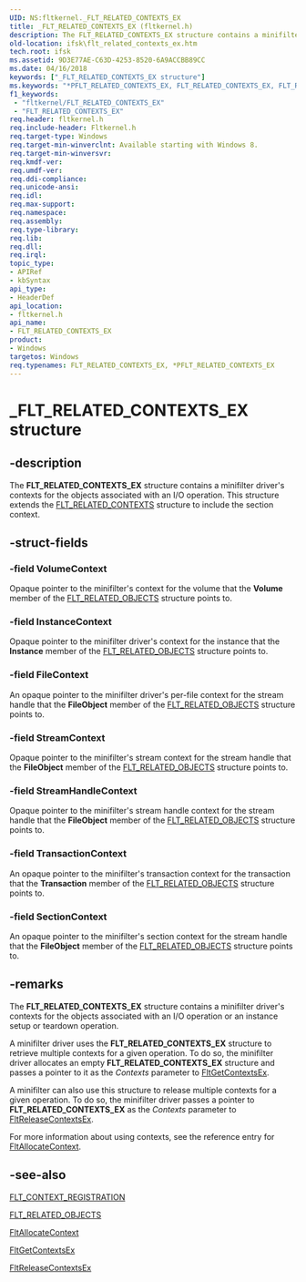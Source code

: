 ```yaml
---
UID: NS:fltkernel._FLT_RELATED_CONTEXTS_EX
title: _FLT_RELATED_CONTEXTS_EX (fltkernel.h)
description: The FLT_RELATED_CONTEXTS_EX structure contains a minifilter driver's contexts for the objects associated with an I/O operation.
old-location: ifsk\flt_related_contexts_ex.htm
tech.root: ifsk
ms.assetid: 9D3E77AE-C63D-4253-8520-6A9ACCBB89CC
ms.date: 04/16/2018
keywords: ["_FLT_RELATED_CONTEXTS_EX structure"]
ms.keywords: "*PFLT_RELATED_CONTEXTS_EX, FLT_RELATED_CONTEXTS_EX, FLT_RELATED_CONTEXTS_EX structure [Installable File System Drivers], PFLT_RELATED_CONTEXTS_EX, PFLT_RELATED_CONTEXTS_EX structure pointer [Installable File System Drivers], _FLT_RELATED_CONTEXTS_EX, fltkernel/FLT_RELATED_CONTEXTS_EX, fltkernel/PFLT_RELATED_CONTEXTS_EX, ifsk.flt_related_contexts_ex"
f1_keywords:
 - "fltkernel/FLT_RELATED_CONTEXTS_EX"
 - "FLT_RELATED_CONTEXTS_EX"
req.header: fltkernel.h
req.include-header: Fltkernel.h
req.target-type: Windows
req.target-min-winverclnt: Available starting with Windows 8.
req.target-min-winversvr: 
req.kmdf-ver: 
req.umdf-ver: 
req.ddi-compliance: 
req.unicode-ansi: 
req.idl: 
req.max-support: 
req.namespace: 
req.assembly: 
req.type-library: 
req.lib: 
req.dll: 
req.irql: 
topic_type:
- APIRef
- kbSyntax
api_type:
- HeaderDef
api_location:
- fltkernel.h
api_name:
- FLT_RELATED_CONTEXTS_EX
product:
- Windows
targetos: Windows
req.typenames: FLT_RELATED_CONTEXTS_EX, *PFLT_RELATED_CONTEXTS_EX
---
```


# _FLT_RELATED_CONTEXTS_EX structure


## -description


The <b>FLT_RELATED_CONTEXTS_EX</b> structure contains a minifilter driver's contexts for the objects associated with an I/O operation.  This structure extends the <a href="https://docs.microsoft.com/windows-hardware/drivers/ddi/fltkernel/ns-fltkernel-_flt_related_contexts">FLT_RELATED_CONTEXTS</a> structure to include the section context.


## -struct-fields




### -field VolumeContext

Opaque pointer to the minifilter's context for the volume that the <b>Volume</b> member of the <a href="https://docs.microsoft.com/windows-hardware/drivers/ddi/fltkernel/ns-fltkernel-_flt_related_objects">FLT_RELATED_OBJECTS</a> structure points to. 


### -field InstanceContext

Opaque pointer to the minifilter driver's context for the instance that the <b>Instance</b> member of the <a href="https://docs.microsoft.com/windows-hardware/drivers/ddi/fltkernel/ns-fltkernel-_flt_related_objects">FLT_RELATED_OBJECTS</a> structure points to. 


### -field FileContext

An opaque pointer to the minifilter driver's per-file context for the stream handle that the <b>FileObject</b> member of the <a href="https://docs.microsoft.com/windows-hardware/drivers/ddi/fltkernel/ns-fltkernel-_flt_related_objects">FLT_RELATED_OBJECTS</a> structure points to.


### -field StreamContext

Opaque pointer to the minifilter's stream context for the stream handle that the <b>FileObject</b> member of the <a href="https://docs.microsoft.com/windows-hardware/drivers/ddi/fltkernel/ns-fltkernel-_flt_related_objects">FLT_RELATED_OBJECTS</a> structure points to. 


### -field StreamHandleContext

Opaque pointer to the minifilter's stream handle context for the stream handle that the <b>FileObject</b> member of the <a href="https://docs.microsoft.com/windows-hardware/drivers/ddi/fltkernel/ns-fltkernel-_flt_related_objects">FLT_RELATED_OBJECTS</a> structure points to. 


### -field TransactionContext

An opaque pointer to the minifilter's transaction context for the transaction that the <b>Transaction</b> member of the <a href="https://docs.microsoft.com/windows-hardware/drivers/ddi/fltkernel/ns-fltkernel-_flt_related_objects">FLT_RELATED_OBJECTS</a> structure points to.


### -field SectionContext

An opaque pointer to the minifilter's section context for the stream handle that the <b>FileObject</b> member of the <a href="https://docs.microsoft.com/windows-hardware/drivers/ddi/fltkernel/ns-fltkernel-_flt_related_objects">FLT_RELATED_OBJECTS</a> structure points to.


## -remarks



The <b>FLT_RELATED_CONTEXTS_EX</b> structure contains a minifilter driver's contexts for the objects associated with an I/O operation or an instance setup or teardown operation. 

A minifilter driver uses the <b>FLT_RELATED_CONTEXTS_EX</b> structure to retrieve multiple contexts for a given operation. To do so, the minifilter driver allocates an empty <b>FLT_RELATED_CONTEXTS_EX</b> structure and passes a pointer to it as the <i>Contexts</i> parameter to <a href="https://docs.microsoft.com/windows-hardware/drivers/ddi/fltkernel/nf-fltkernel-fltgetcontextsex">FltGetContextsEx</a>. 

A minifilter can also use this structure to release multiple contexts for a given operation. To do so, the minifilter driver passes a pointer to <b>FLT_RELATED_CONTEXTS_EX</b> as the <i>Contexts</i> parameter to <a href="https://docs.microsoft.com/windows-hardware/drivers/ddi/fltkernel/nf-fltkernel-fltreleasecontextsex">FltReleaseContextsEx</a>. 

For more information about using contexts, see the reference entry for <a href="https://docs.microsoft.com/windows-hardware/drivers/ddi/fltkernel/nf-fltkernel-fltallocatecontext">FltAllocateContext</a>. 




## -see-also




<a href="https://docs.microsoft.com/windows-hardware/drivers/ddi/fltkernel/ns-fltkernel-_flt_context_registration">FLT_CONTEXT_REGISTRATION</a>



<a href="https://docs.microsoft.com/windows-hardware/drivers/ddi/fltkernel/ns-fltkernel-_flt_related_objects">FLT_RELATED_OBJECTS</a>



<a href="https://docs.microsoft.com/windows-hardware/drivers/ddi/fltkernel/nf-fltkernel-fltallocatecontext">FltAllocateContext</a>



<a href="https://docs.microsoft.com/windows-hardware/drivers/ddi/fltkernel/nf-fltkernel-fltgetcontextsex">FltGetContextsEx</a>



<a href="https://docs.microsoft.com/windows-hardware/drivers/ddi/fltkernel/nf-fltkernel-fltreleasecontextsex">FltReleaseContextsEx</a>
 

 

